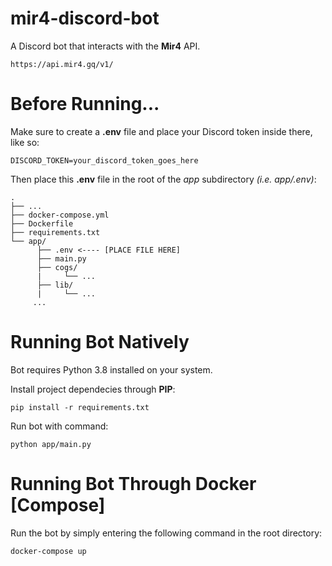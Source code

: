 # mir4-discord-bot
A Discord bot that interacts with the **Mir4** API.

```
https://api.mir4.gq/v1/
```

# Before Running...

Make sure to create a **.env** file and place your Discord token inside there, like so:

```
DISCORD_TOKEN=your_discord_token_goes_here
```

Then place this **.env** file in the root of the *app* subdirectory *(i.e. app/.env)*:

```
.
├── ...
├── docker-compose.yml
├── Dockerfile
├── requirements.txt
└── app/
      ├── .env <---- [PLACE FILE HERE]
      ├── main.py
      ├── cogs/
      |     └── ...
      ├── lib/
      |     └── ...
     ...
```

# **Running Bot Natively**

Bot requires Python 3.8 installed on your system.

Install project dependecies through **PIP**:

```
pip install -r requirements.txt
```

Run bot with command:

```
python app/main.py
```



# Running Bot Through Docker [Compose]

Run the bot by simply entering the following command in the root directory:

```
docker-compose up
```
